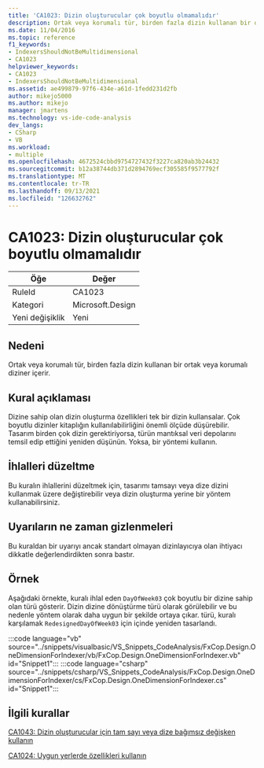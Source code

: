 ```yaml
---
title: 'CA1023: Dizin oluşturucular çok boyutlu olmamalıdır'
description: Ortak veya korumalı tür, birden fazla dizin kullanan bir ortak veya korumalı diziner içerir.
ms.date: 11/04/2016
ms.topic: reference
f1_keywords:
- IndexersShouldNotBeMultidimensional
- CA1023
helpviewer_keywords:
- CA1023
- IndexersShouldNotBeMultidimensional
ms.assetid: ae499879-97f6-434e-a61d-1fedd231d2fb
author: mikejo5000
ms.author: mikejo
manager: jmartens
ms.technology: vs-ide-code-analysis
dev_langs:
- CSharp
- VB
ms.workload:
- multiple
ms.openlocfilehash: 4672524cbbd9754727432f3227ca820ab3b24432
ms.sourcegitcommit: b12a38744db371d2894769ecf305585f9577792f
ms.translationtype: MT
ms.contentlocale: tr-TR
ms.lasthandoff: 09/13/2021
ms.locfileid: "126632762"
---
```

# <a name="ca1023-indexers-should-not-be-multidimensional"></a>CA1023: Dizin oluşturucular çok boyutlu olmamalıdır

|Öğe|Değer|
|-|-|
|RuleId|CA1023|
|Kategori|Microsoft.Design|
|Yeni değişiklik|Yeni|

## <a name="cause"></a>Nedeni
Ortak veya korumalı tür, birden fazla dizin kullanan bir ortak veya korumalı diziner içerir.

## <a name="rule-description"></a>Kural açıklaması
Dizine sahip olan dizin oluşturma özellikleri tek bir dizin kullansalar. Çok boyutlu dizinler kitaplığın kullanılabilirliğini önemli ölçüde düşürebilir. Tasarım birden çok dizin gerektiriyorsa, türün mantıksal veri depolarını temsil edip ettiğini yeniden düşünün. Yoksa, bir yöntemi kullanın.

## <a name="how-to-fix-violations"></a>İhlalleri düzeltme
Bu kuralın ihlallerini düzeltmek için, tasarımı tamsayı veya dize dizini kullanmak üzere değiştirebilir veya dizin oluşturma yerine bir yöntem kullanabilirsiniz.

## <a name="when-to-suppress-warnings"></a>Uyarıların ne zaman gizlenmeleri
Bu kuraldan bir uyarıyı ancak standart olmayan dizinlayıcıya olan ihtiyacı dikkatle değerlendirdikten sonra bastır.

## <a name="example"></a>Örnek
Aşağıdaki örnekte, kuralı ihlal eden `DayOfWeek03` çok boyutlu bir dizine sahip olan türü gösterir. Dizin dizine dönüştürme türü olarak görülebilir ve bu nedenle yöntem olarak daha uygun bir şekilde ortaya çıkar. türü, kuralı karşılamak `RedesignedDayOfWeek03` için içinde yeniden tasarlandı.

:::code language="vb" source="../snippets/visualbasic/VS_Snippets_CodeAnalysis/FxCop.Design.OneDimensionForIndexer/vb/FxCop.Design.OneDimensionForIndexer.vb" id="Snippet1":::
:::code language="csharp" source="../snippets/csharp/VS_Snippets_CodeAnalysis/FxCop.Design.OneDimensionForIndexer/cs/FxCop.Design.OneDimensionForIndexer.cs" id="Snippet1":::

## <a name="related-rules"></a>İlgili kurallar
[CA1043: Dizin oluşturucular için tam sayı veya dize bağımsız değişken kullanın](/dotnet/fundamentals/code-analysis/quality-rules/ca1043)

[CA1024: Uygun yerlerde özellikleri kullanın](/dotnet/fundamentals/code-analysis/quality-rules/ca1024)
